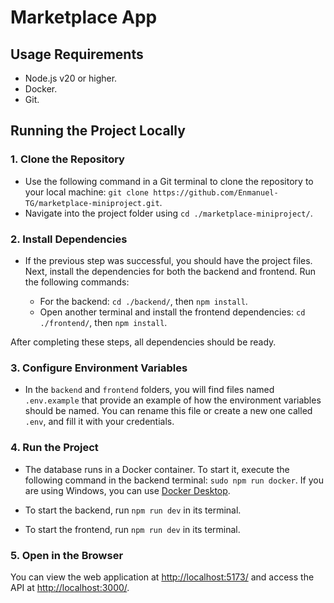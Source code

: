 # Marketplace App

## Usage Requirements

- Node.js v20 or higher.
- Docker.
- Git.

## Running the Project Locally

### 1. Clone the Repository

- Use the following command in a Git terminal to clone the repository to your local machine: `git clone https://github.com/Enmanuel-TG/marketplace-miniproject.git`.
- Navigate into the project folder using `cd ./marketplace-miniproject/`.

### 2. Install Dependencies

- If the previous step was successful, you should have the project files. Next, install the dependencies for both the backend and frontend. Run the following commands:

  - For the backend: `cd ./backend/`, then `npm install`.
  - Open another terminal and install the frontend dependencies: `cd ./frontend/`, then `npm install`.

After completing these steps, all dependencies should be ready.

### 3. Configure Environment Variables

- In the `backend` and `frontend` folders, you will find files named `.env.example` that provide an example of how the environment variables should be named. You can rename this file or create a new one called `.env`, and fill it with your credentials.

### 4. Run the Project

- The database runs in a Docker container. To start it, execute the following command in the backend terminal: `sudo npm run docker`. If you are using Windows, you can use [Docker Desktop](https://www.docker.com/products/docker-desktop/).

- To start the backend, run `npm run dev` in its terminal.
- To start the frontend, run `npm run dev` in its terminal.

### 5. Open in the Browser

You can view the web application at [http://localhost:5173/](http://localhost:5173/) and access the API at [http://localhost:3000/](http://localhost:3000/).

